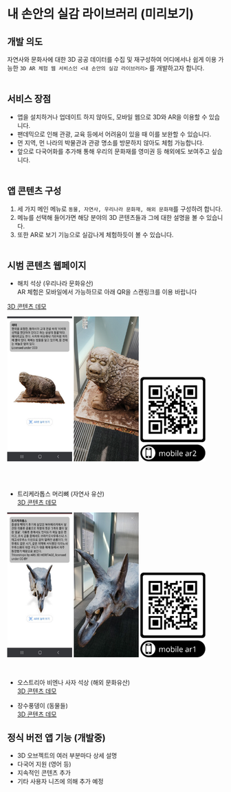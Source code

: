 # 내 손안의 실감 라이브러리 (미리보기)

## 개발 의도
자연사와 문화사에 대한 3D 공공 데이터를 수집 및 재구성하여 어디에서나 쉽게 이용 가능한 `3D AR 체험 웹 서비스인 <내 손안의 실감 라이브러리>` 를 개발하고자 합니다.
<br><br>

## 서비스 장점
- 앱을 설치하거나 업데이트 하지 않아도, 모바일 웹으로 3D와 AR을 이용할 수 있습니다.
- 팬데믹으로 인해 관광, 교육 등에서 어려움이 있을 때 이를 보완할 수 있습니다.
- 먼 지역, 먼 나라의 박물관과 관광 명소를 방문하지 않아도 체험 가능합니다.
- 앞으로 다국어화를 추가해 통해 우리의 문화재를 영미권 등 해외에도 보여주고 싶습니다.
<br><br>

## 앱 콘텐츠 구성
1. 세 가지 메인 메뉴로 `동물, 자연사, 우리나라 문화재, 해외 문화재`를 구성하려 합니다.
2. 메뉴를 선택해 들어가면 해당 분야의 3D 콘텐츠들과 그에 대한 설명을 볼 수 있습니다.
3. 또한 AR로 보기 기능으로 실감나게 체험하듯이 볼 수 있습니다.
<br><br>

## 시범 콘텐츠 웹페이지
- 해치 석상 (우리나라 문화유산) <br> AR 체험은 모바일에서 가능하므로 아래 QR을 스캔링크를 이용 바랍니다

[3D 콘텐츠 데모](https://eknim.github.io/xr-library/demo/demo2.html)   

<p align="left"><img src="./screenshots/demo2_3d_view0.jpg" width="30%">
<img src="./screenshots/demo2_ar_view1.jpg" width="30%">
<img src="./demo/demo2_qr.png" width="30%">
</p>
<br>
<br>

- 트리케라톱스 머리뼈 (자연사 유산) <br> 
[3D 콘텐츠 데모](https://eknim.github.io/xr-library/demo/demo1.html) 
 
<p align="left"><img src="./screenshots/demo1_3d_view0.jpg" width="30%">
<img src="./screenshots/demo1_ar_view0.jpg" width="30%">
<img src="./demo/demo1_qr.png" width="30%">
</p>
<br>

- 오스트리아 비엔나 사자 석상 (해외 문화유산) <br> 
[3D 콘텐츠 데모](https://eknim.github.io/xr-library/demo/demo3.html)

- 장수풍뎅이 (동물들) <br> 
[3D 콘텐츠 데모](https://eknim.github.io/xr-library/demo/demo4.html)

## 정식 버전 앱 기능 (개발중)
* 3D 오브젝트의 여러 부분마다 상세 설명
* 다국어 지원 (영어 등)
* 지속적인 콘텐츠 추가 
* 기타 사용자 니즈에 의해 추가 예정